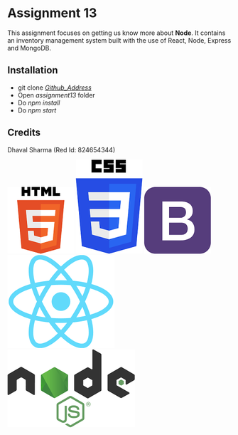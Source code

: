 # Assignment 13
This assignment focuses on getting us know more about **Node**. It contains an inventory management system built with the use of React, Node, Express and MongoDB.

## Installation
* git clone _[Github_Address][Address]_
* Open _assignment13_ folder
* Do _npm install_
* Do _npm start_

## Credits
Dhaval Sharma (Red Id: 824654344)

[![HTML5 Logo](html5.png)](https://en.wikipedia.org/wiki/HTML5)
[![CSS3 Logo](css3.png)](https://en.wikipedia.org/wiki/CSS)
[![Bootstrap Logo](bootstrap.png)](https://en.wikipedia.org/wiki/Bootstrap_(front-end_framework))
[![React Logo](react.png)](https://en.wikipedia.org/wiki/React_(web_framework))
[![Node Logo](node.png)](https://en.wikipedia.org/wiki/Node.js)

[Address]: https://github.com/dhavalsharma97/ModernWebDevelopmentFrameworks/tree/master/Assignment%2013